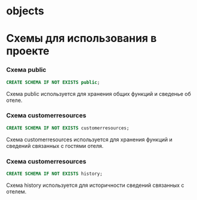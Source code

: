 # objects



# Схемы для использования в проекте
### Схема public
```sql
CREATE SCHEMA IF NOT EXISTS public;
```
Схема public используется для хранения общих функций и сведенье об отеле.

### Схема customerresources
```sql
CREATE SCHEMA IF NOT EXISTS customerresources;
```
Схема customerresources используется для хранения функций и сведений связанных с гостями отеля.

### Схема customerresources
```sql
CREATE SCHEMA IF NOT EXISTS history;
```
Схема history используется для историчности сведений связанных с отелем.
